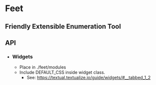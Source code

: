 # Feet

## Friendly Extensible Enumeration Tool

## API

- ### Widgets

  - Place in ./feet/modules
  - Include DEFAULT_CSS inside widget class.
    - See: https://textual.textualize.io/guide/widgets/#__tabbed_1_2
    
